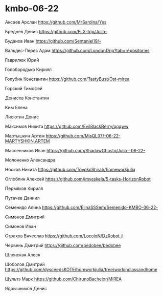 # kmbo-06-22
Аксаев Арслан https://github.com/MrSardina/Yes

Бреднев Денис https://github.com/FLX-trip/Julia-

Буданов Иван https://github.com/Sentaniel19/-

Вальдес-Перес Адам https://github.com/LondonDrip?tab=repositories

Гаврилюк Юрий 

Голобородько Кирилл 

Голубин Константин https://github.com/TastyBust/Ost-mirea

Горский Тимофей 

Денисов Константин

Ким Елена 

Лисютин Денис 

Максимов Никита https://github.com/EvilBlackBerry/qqqww

Мартышкин Артем https://github.com/MisQL07/-06-22-MARTYSHKIN.ARTEM

Масленников Иван https://github.com/ShadowGhosto/Julia--06-22-

Молоненко Александра 

Носков Никита https://github.com/ToyokoShirah/homeworkjulia

Оглоблин Алексей https://github.com/imyeskela/5-tasks-HorizonRobot

Пермяков Кирилл 

Пугачев Даниил

Семенидо Алина https://github.com/ElinaSSSem/Semenido-KMBO-06-22-

Симонов Дмитрий 

Симонов Иван

Страхов Вячеслав https://github.com/LocoloN/DzRobot.jl

Червень Дмитрий https://github.com/bedobee/bedobee

Шленская Алеся 

Шоболов Дмитрий https://github.com/dysceedsKOTE/homworkjulia/tree/workinclassandhome

Шультэ Марк https://github.com/ChirunoBachelor/MIREA

Ядрышников Денис 


